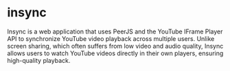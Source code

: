 # insync

Insync is a web application that uses PeerJS and the YouTube IFrame Player API to synchronize YouTube video playback across multiple users. Unlike screen sharing, which often suffers from low video and audio quality, Insync allows users to watch YouTube videos directly in their own players, ensuring high-quality playback.
